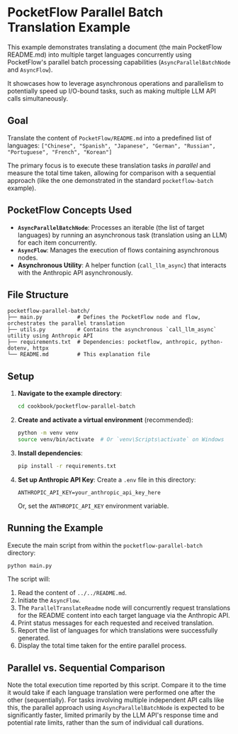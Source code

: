# PocketFlow Parallel Batch Translation Example

This example demonstrates translating a document (the main PocketFlow README.md) into multiple target languages concurrently using PocketFlow's parallel batch processing capabilities (`AsyncParallelBatchNode` and `AsyncFlow`).

It showcases how to leverage asynchronous operations and parallelism to potentially speed up I/O-bound tasks, such as making multiple LLM API calls simultaneously.

## Goal

Translate the content of `PocketFlow/README.md` into a predefined list of languages:
`["Chinese", "Spanish", "Japanese", "German", "Russian", "Portuguese", "French", "Korean"]`

The primary focus is to execute these translation tasks *in parallel* and measure the total time taken, allowing for comparison with a sequential approach (like the one demonstrated in the standard `pocketflow-batch` example).

## PocketFlow Concepts Used

-   **`AsyncParallelBatchNode`**: Processes an iterable (the list of target languages) by running an asynchronous task (translation using an LLM) for each item concurrently.
-   **`AsyncFlow`**: Manages the execution of flows containing asynchronous nodes.
-   **Asynchronous Utility**: A helper function (`call_llm_async`) that interacts with the Anthropic API asynchronously.

## File Structure

```
pocketflow-parallel-batch/
├── main.py           # Defines the PocketFlow node and flow, orchestrates the parallel translation
├── utils.py          # Contains the asynchronous `call_llm_async` utility using Anthropic API
├── requirements.txt  # Dependencies: pocketflow, anthropic, python-dotenv, httpx
└── README.md         # This explanation file
```

## Setup

1.  **Navigate to the example directory**:
    ```bash
    cd cookbook/pocketflow-parallel-batch
    ```
2.  **Create and activate a virtual environment** (recommended):
    ```bash
    python -m venv venv
    source venv/bin/activate  # Or `venv\Scripts\activate` on Windows
    ```
3.  **Install dependencies**:
    ```bash
    pip install -r requirements.txt
    ```
4.  **Set up Anthropic API Key**: Create a `.env` file in this directory:
    ```
    ANTHROPIC_API_KEY=your_anthropic_api_key_here
    ```
    Or, set the `ANTHROPIC_API_KEY` environment variable.

## Running the Example

Execute the main script from within the `pocketflow-parallel-batch` directory:

```bash
python main.py
```

The script will:
1.  Read the content of `../../README.md`.
2.  Initiate the `AsyncFlow`.
3.  The `ParallelTranslateReadme` node will concurrently request translations for the README content into each target language via the Anthropic API.
4.  Print status messages for each requested and received translation.
5.  Report the list of languages for which translations were successfully generated.
6.  Display the total time taken for the entire parallel process.

## Parallel vs. Sequential Comparison

Note the total execution time reported by this script. Compare it to the time it would take if each language translation were performed one after the other (sequentially). For tasks involving multiple independent API calls like this, the parallel approach using `AsyncParallelBatchNode` is expected to be significantly faster, limited primarily by the LLM API's response time and potential rate limits, rather than the sum of individual call durations. 